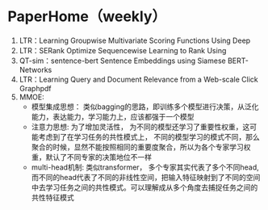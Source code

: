 # PaperHome（weekly）
1. LTR：Learning Groupwise Multivariate Scoring Functions Using Deep
2. LTR：SERank Optimize Sequencewise Learning to Rank Using
3. QT-sim：sentence-bert  Sentence Embeddings using Siamese BERT-Networks
4. LTR：Learning Query and Document Relevance from a Web-scale Click Graphpdf
5. MMOE:
    - 模型集成思想： 类似bagging的思路，即训练多个模型进行决策，从泛化能力，表达能力，学习能力上，应该都强于一个模型
    - 注意力思想: 为了增加灵活性， 为不同的模型还学习了重要性权重，这可能考虑到了在学习任务的共性模式上， 不同的模型学习的模式不同，那么聚合的时候，显然不能按照相同的重要度聚合，所以为各个专家学习权重，默认了不同专家的决策地位不一样
    - multi-head机制: 类似transformer， 多个专家其实代表了多个不同head, 而不同的head代表了不同的非线性空间，把输入特征映射到了不同的空间中去学习任务之间的共性模式。可以理解成从多个角度去捕捉任务之间的共性特征模式
